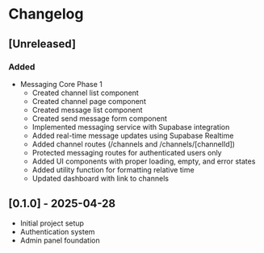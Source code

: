 # Changelog

## [Unreleased]

### Added
- Messaging Core Phase 1
  - Created channel list component
  - Created channel page component
  - Created message list component
  - Created send message form component
  - Implemented messaging service with Supabase integration
  - Added real-time message updates using Supabase Realtime
  - Added channel routes (/channels and /channels/[channelId])
  - Protected messaging routes for authenticated users only
  - Added UI components with proper loading, empty, and error states
  - Added utility function for formatting relative time
  - Updated dashboard with link to channels

## [0.1.0] - 2025-04-28
- Initial project setup
- Authentication system
- Admin panel foundation
